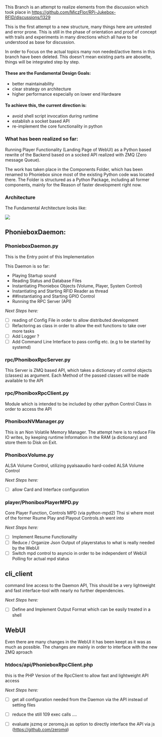 This Branch is an attempt to realize elements from the discussion which took place in https://github.com/MiczFlor/RPi-Jukebox-RFID/discussions/1329

This is the first attempt to a new structure, many things here are untested and error prone. This is still in the phase of orientation and proof of concept with trails and experiments in many directions which all have to be understood as base for discussion.

In order to Focus on the actual topics many non needed/active items in this branch have been deleted. This doesn't mean existing parts are aboselte, things will be integrated step by step.

#### These are the Fundamental Design Goals:

- better maintainability
- clear strategy on architecture
- higher performance especially on lower end Hardware

#### To achieve this, the current direction is:

- avoid shell script invocation during runtime
- establish a socket based API 
- re-implement the core functionality in python

### What has been realized so far:

Running Player Functionality (Landing Page of WebUI) as a Python based rewrite of the Backend based on a socked API realized with ZMQ (Zero message Queue).

The work has taken place in the Components Folder, which has been renamed to Phoniebox since most of the existing Python code was located there. The Folder is structured as a Python Package, including all former components, mainly for the Reason of faster development right now.

### Architecture
The Fundamental Architecture looks like:

[![](https://mermaid.ink/img/eyJjb2RlIjoiZ3JhcGggTFJcbldbV0VCIFVJXSAtLS0-fFpNUXwgWihwaG9uaWVib3ggcnBjIHNlcnZlcilcbkdbR1BJT10gLS0tPnxaTVF8IFpcblFbTVFUVF0gLS0tPnxaTVF8IFpcblJbUkZJRF0gLS0tPnxaTVF8IFpcblogLS0-IFBbUExBWUVSIE1QRCBDbGFzc10gLS0-IHB5dGhvbi1tcGQyLS0-IE1bTVBEXVxuXG5aIC0tPiBWW1ZPTFVNRSBDbGFzc10gLS0-IHB5YWxzYWF1ZGlvIC0tPiBBW0FMU0FdXG5aIC0tPiBTW1NZU1RFTV0gLS0-IGV4ZWMgLS0-IHN5c3RlbWRcblMgLS0-IENPTkZJRyAtLT4gZmlsZXN5c3RlbVxuUyAtLT4gZVtleGVjXSAtLT4gd2hhdGV2ZXJcblNoZWxsIC0tPiBCW0NMSV0gLS0-IHxaTVF8IFoiLCJtZXJtYWlkIjp7InRoZW1lIjoiZGVmYXVsdCJ9LCJ1cGRhdGVFZGl0b3IiOmZhbHNlfQ)](https://mermaid-js.github.io/mermaid-live-editor/#/edit/eyJjb2RlIjoiZ3JhcGggTFJcbldbV0VCIFVJXSAtLS0-fFpNUXwgWihwaG9uaWVib3ggcnBjIHNlcnZlcilcbkdbR1BJT10gLS0tPnxaTVF8IFpcblFbTVFUVF0gLS0tPnxaTVF8IFpcblJbUkZJRF0gLS0tPnxaTVF8IFpcblogLS0-IFBbUExBWUVSIE1QRCBDbGFzc10gLS0-IHB5dGhvbi1tcGQyLS0-IE1bTVBEXVxuXG5aIC0tPiBWW1ZPTFVNRSBDbGFzc10gLS0-IHB5YWxzYWF1ZGlvIC0tPiBBW0FMU0FdXG5aIC0tPiBTW1NZU1RFTV0gLS0-IGV4ZWMgLS0-IHN5c3RlbWRcblMgLS0-IENPTkZJRyAtLT4gZmlsZXN5c3RlbVxuUyAtLT4gZVtleGVjXSAtLT4gd2hhdGV2ZXJcblNoZWxsIC0tPiBCW0NMSV0gLS0-IHxaTVF8IFoiLCJtZXJtYWlkIjp7InRoZW1lIjoiZGVmYXVsdCJ9LCJ1cGRhdGVFZGl0b3IiOmZhbHNlfQ)


## PhonieboxDaemon:


### PhonieboxDaemon.py
This is the Entry point of this Implementation

This Daemon is so far:

- Playing Startup sound
- Reading Status and Database Files
- Instantiating Phoniebox Objects (Volume, Player, System Control)
- Instantiating and Starting RFID Reader as thread
- \##Instantiating and Starting GPIO Control
- Running the RPC Server (API)

_Next Steps here:_

- [ ] reading of Config File in order to allow distributed development
- [ ] Refactoring as class in order to allow the exit functions to take over more tasks
- [ ] Add Logger ?
- [ ] Add Command Line Interface to pass config etc. (e.g to be started by systemd)

### rpc/PhoniboxRpcServer.py

This Server is ZMQ based API, which takes a dictionary of control objects (classes) as argument. 
Each Method of the passed classes will be made available to the API

### rpc/PhoniboxRpcClient.py

Module which is intended to be included by other python Control Class in order to access the API


### PhoniboxNVManager.py

This is an Non Volatile Memory Manager. The attempt here is to reduce File IO writes, by keeping runtime Information in the RAM (a dictionary) and store them to Disk on Exit.

### PhoniboxVolume.py

ALSA Volume Control, utilizing pyalsaaudio
hard-coded ALSA Volume Control 

_Next Steps here:_

- [ ] allow Card and Interface configuration

### player/PhoniboxPlayerMPD.py

Core Player Function, Controls MPD (via python-mpd2)
Thsi si where most of the former Rsume Play and Playout Controls.sh went into

_Next Steps here:_

- [ ] Implement Resume Functionality
- [ ] Reduce / Organize Json Output  of playerstatus to what is really needed by the WebUI
- [ ] Switch mpd control to asyncio in order to be independent of WebUI Polling for actual  mpd status

## cli_client
command line access to the Daemon API,
This should be a very lightweight and fast interface-tool with nearly no further dependencies.

_Next Steps here:_

- [ ] Define and Implement Output Format which can be easily treated in a shell



## WebUI

Even there are many changes in the WebUI it has been keept as it was as much as possible.
The changes are mainly in order to interface with the new ZMQ aproach

### htdocs/api/PhonieboxRpcClient.php
this is the PHP Version of the RpcClient to allow fast and lightweight API access

_Next Steps here:_

- [ ] get all configuration needed from the Daemon via the API instead of setting files
- [ ] reduce the still 109 exec calls ....
- [ ] evaluate jszmq or zeromq.js as option to directly interface the API via js (https://github.com/zeromq)






